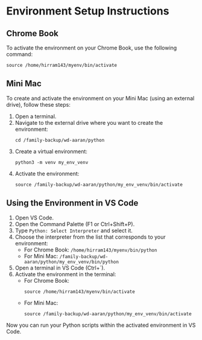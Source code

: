 # Environment Setup Instructions

## Chrome Book
To activate the environment on your Chrome Book, use the following command:
```
source /home/hirram143/myenv/bin/activate
```

## Mini Mac
To create and activate the environment on your Mini Mac (using an external drive), follow these steps:

1. Open a terminal.
2. Navigate to the external drive where you want to create the environment:
   ```
   cd /family-backup/wd-aaran/python
   ```
3. Create a virtual environment:
   ```
   python3 -m venv my_env_venv
   ```
4. Activate the environment:
   ```
   source /family-backup/wd-aaran/python/my_env_venv/bin/activate
   ```

## Using the Environment in VS Code
1. Open VS Code.
2. Open the Command Palette (F1 or Ctrl+Shift+P).
3. Type `Python: Select Interpreter` and select it.
4. Choose the interpreter from the list that corresponds to your environment:
   - For Chrome Book: `/home/hirram143/myenv/bin/python`
   - For Mini Mac: `/family-backup/wd-aaran/python/my_env_venv/bin/python`
5. Open a terminal in VS Code (Ctrl+`).
6. Activate the environment in the terminal:
   - For Chrome Book:
     ```
     source /home/hirram143/myenv/bin/activate
     ```
   - For Mini Mac:
     ```
     source /family-backup/wd-aaran/python/my_env_venv/bin/activate
     ```

Now you can run your Python scripts within the activated environment in VS Code.
